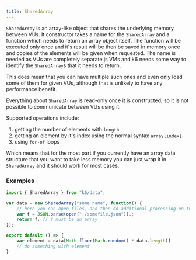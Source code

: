 ```yaml
---
title: SharedArray
---
```


`SharedArray` is an array-like object that shares the underlying memory between VUs. It constructor
takes a name for the `SharedArray` and a function which needs to return an array object itself. The
function will be executed only once and it's result will be then be saved in memory once and copies
of the elements will be given when requested. The name is needed as VUs are completely separate js
VMs and k6 needs some way to identify the `SharedArray`s that it needs to return. 

This does mean that you can have multiple such ones and even only load some of them for given VUs, although that is
unlikely to have any performance benefit.

Everything about `SharedArray` is read-only once it is constructed, so it is not possible to
communicate between VUs using it.

Supported operations include:
1. getting the number of elements with `length`
2. getting an element by it's index using the normal syntax `array[index]`
3. using `for-of` loops

Which means that for the most part if you currently have an array data structure that you want to
take less memory you can just wrap it in `SharedArray` and it should work for most cases.

### Examples

<div class="code-group" data-props='{"labels": ["Simple example"], "lineNumbers": [true]}'>

```javascript
import { SharedArray } from "k6/data";

var data = new SharedArray("some name", function() {
    // here you can open files, and then do additional processing on them or just generate the data dynamically 
    var f = JSON.parse(open("./somefile.json")).;
    return f; // f must be an array
});

export default () => {
    var element = data[Math.floor(Math.random() * data.length)]
    // do something with element
}
```

</div>
